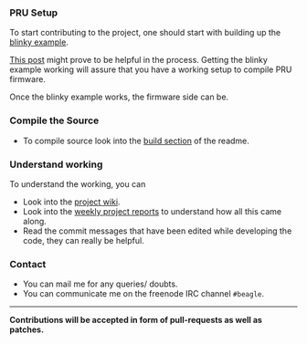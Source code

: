 ### PRU Setup
To start contributing to the project, one should start with building up the [blinky example](https://github.com/ZeekHuge/BeagleScope/tree/port_to_4.4.12-ti-r31%2B/examples/firmware_exmples/pru_blinky).

[This post](https://www.zeekhuge.me/post/ptp_blinky/) might prove to be helpful in the process. Getting the blinky example working will assure that you have a working setup to compile PRU firmware.

Once the blinky example works, the firmware side can be.

### Compile the Source
- To compile source look into the [build section](https://github.com/ZeekHuge/BeagleScope#build-the-source) of the readme.

### Understand working
To understand the working, you can

- Look into the [project wiki](https://github.com/ZeekHuge/BeagleScope/wiki).
- Look into the [weekly project reports](https://groups.google.com/forum/#!topic/beagleboard-gsoc/aSFxmYjrWuA) to understand how all this came along.
- Read the commit messages that have been edited while developing the code, they can really be helpful.

### Contact
- You can mail me for any queries/ doubts.
- You can communicate me on the freenode IRC channel `#beagle`.

---

**Contributions will be accepted in form of pull-requests as well as patches.**

